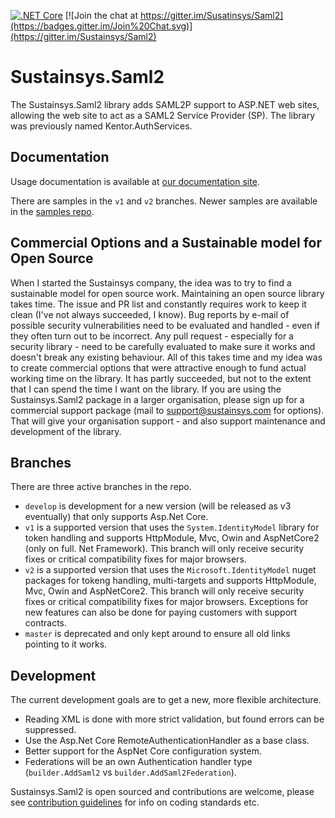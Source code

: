 [![.NET Core](https://github.com/Sustainsys/Saml2/workflows/.NET/badge.svg)](https://github.com/Sustainsys/Saml2/actions/workflows/dotnet.yml)
[![Join the chat at https://gitter.im/Susatinsys/Saml2](https://badges.gitter.im/Join%20Chat.svg)](https://gitter.im/Sustainsys/Saml2)

Sustainsys.Saml2
=============

The Sustainsys.Saml2 library adds SAML2P support to ASP.NET web sites, allowing the web site
to act as a SAML2 Service Provider (SP). The library was previously named Kentor.AuthServices.

## Documentation
Usage documentation is available at [our documentation site](https://saml2.sustainsys.com).

There are samples in the `v1` and `v2` branches. Newer samples are available in the 
[samples repo](https://github.com/Sustainsys/Saml2.Samples).

## Commercial Options and a Sustainable model for Open Source
When I started the Sustainsys company, the idea was to try to find a sustainable model for open
source work. Maintaining an open source library takes time. The issue and PR list and constantly
requires work to keep it clean (I've not always succeeded, I know). Bug reports by e-mail of possible
security vulnerabilities need to be evaluated and handled - even if they often turn out to be incorrect.
Any pull request - especially for a security library - need to be carefully evaluated to make sure
it works and doesn't break any existing behaviour. All of this takes time and my idea was to create
commercial options that were attractive enough to fund actual working time on the library. It has
partly succeeded, but not to the extent that I can spend the time I want on the library.
If you are using the Sustainsys.Saml2 package in a larger organisation, please sign up for a
commercial support package (mail to support@sustainsys.com for options). That will give your
organisation support - and also support maintenance and development of the library.

## Branches
There are three active branches in the repo.
* `develop` is development for a new version (will be released as v3 eventually) that only
  supports Asp.Net Core.
* `v1` is a supported version that uses the `System.IdentityModel` library for token handling
  and supports HttpModule, Mvc, Owin and AspNetCore2 (only on full. Net Framework). This branch 
  will only receive security fixes or critical compatibility fixes for major browsers.
* `v2` is a supported version that uses the `Microsoft.IdentityModel` nuget packages
  for tokeng handling, multi-targets and supports HttpModule, Mvc, Owin and AspNetCore2. 
  This branch will only receive security fixes or critical compatibility fixes for major 
  browsers. Exceptions for new features can also be done for paying customers with support contracts.
* `master` is deprecated and only kept around to ensure all old links pointing to it works.

## Development
The current development goals are to get a new, more flexible architecture.
* Reading XML is done with more strict validation, but found errors can be suppressed.
* Use the Asp.Net Core RemoteAuthenticationHandler as a base class.
* Better support for the AspNet Core configuration system.
* Federations will be an own Authentication handler type (`builder.AddSaml2` vs `builder.AddSaml2Federation`).

Sustainsys.Saml2 is open sourced and contributions are welcome, please see [contribution guidelines](CONTRIBUTING.md)
for info on coding standards etc.
